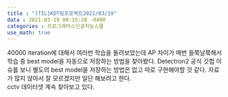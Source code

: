 ```yaml
---
title : "[TIL]KDT팀프로젝트2021/03/19"
data : 2021-03-19 00:15:28 -0400
categories : 프로그래머스인공지능스쿨
use_math: true
---
```

40000 iteration에 대해서 여러번 학습을 돌려보았는데 AP 차이가 매번 들쭉날쭉해서 학습 중 best model을 자동으로 저장하는 방법을 찾아봤다. Detectron2 공식 깃헙 이슈를 보니 별도의 best model을 저장하는 방법은 없고 따로 구현해야할 것 같다. 자료가 많지 않아서 잘 모르겠지만 일단 해보려고 한다.   
cctv 데이터셋 계속 찾아보고 있다.  